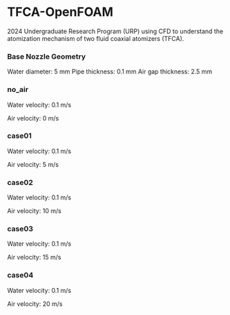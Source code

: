 # TFCA-OpenFOAM
2024 Undergraduate Research Program (URP) using CFD to understand the atomization mechanism of two fluid coaxial atomizers (TFCA).


### Base Nozzle Geometry
Water diameter: 5 mm
Pipe thickness: 0.1 mm
Air gap thickness: 2.5 mm


### no_air
Water velocity: 0.1 m/s

Air velocity: 0 m/s


### case01
Water velocity: 0.1 m/s

Air velocity: 5 m/s


### case02
Water velocity: 0.1 m/s

Air velocity: 10 m/s


### case03
Water velocity: 0.1 m/s

Air velocity: 15 m/s


### case04
Water velocity: 0.1 m/s

Air velocity: 20 m/s

